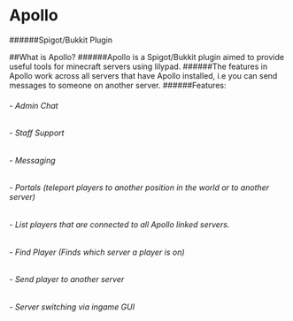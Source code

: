 # Apollo
######Spigot/Bukkit Plugin

##What is Apollo?
######Apollo is a Spigot/Bukkit plugin aimed to provide useful tools for minecraft servers using lilypad.
######The features in Apollo work across all servers that have Apollo installed, i.e you can send messages to someone on another server.
######Features:
###### - Admin Chat
###### - Staff Support
###### - Messaging
###### - Portals (teleport players to another position in the world or to another server)
###### - List players that are connected to all Apollo linked servers.
###### - Find Player (Finds which server a player is on)
###### - Send player to another server
###### - Server switching via ingame GUI

